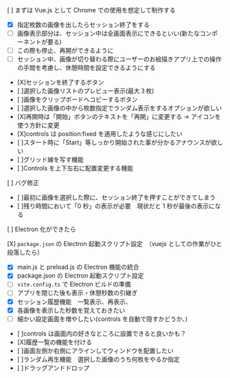 [ ] まずは Vue.js として Chrome での使用を想定して制作する

- [x] 指定枚数の画像を出したらセッション終了をする
- [ ] 画像表示部分は、セッション中は全画面表示にできるといい(新たなコンポーネントが要る)
- [ ] この際も停止、再開ができるように
- [ ] セッション中、画像が切り替わる際にユーザーのお絵描きアプリ上での操作の手間を考慮し、休憩時間を設定できるようにする
- [X]セッションを終了するボタン
- [ ]選択した画像リストのプレビュー表示(最大３枚)
- [ ]画像をクリップボードへコピーするボタン
- [ ]選択した画像の中から枚数指定でランダム表示をするオプションが欲しい
- [X]再開時は「開始」ボタンのテキストを「再開」に変更する → アイコンを使う方針に変更
- [X]controls は position:fixed を適用したような感じにしたい
- [ ]スタート時に「Start」等しっかり開始された事が分かるアナウンスが欲しい
- [ ]グリッド線を写す機能
- [ ]Controls を上下左右に配置変更する機能

[ ] バグ修正

- [ ]最初に画像を選択した際に、セッション終了を押すことができてしまう
- [ ]残り時間において「0 秒」の表示が必要　現状だと 1 秒が最後の表示になる

[ ] Electron 化ができたら

[X] `package.json` の Electron 起動スクリプト設定　（vuejs としての作業がひと段落したら）

- [x] main.js と preload.js の Electron 機能の統合
- [x] package.json の Electron 起動スクリプト設定
- [ ] `vite.config.ts` で Electron ビルドの準備
- [ ] アプリを閉じた後も表示・休憩秒数の引継ぎ
- [x] セッション履歴機能　一覧表示、再表示、
- [x] 各画像を表示した秒数を覚えておきたい
- [ ] 細かい設定画面を増やしたい(controls を自動で隠すかどうか、)
- [ ]controls は画面内の好きなところに設置できると良いかも？
- [X]履歴一覧の機能を付ける
- [ ]画面左側か右側にアラインしてウィンドウを配置したい
- [ ]ランダム再生機能　選択した画像のうち何枚をやるか指定
- [ ]ドラッグアンドドロップ
